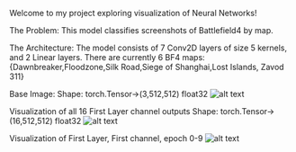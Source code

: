 Welcome to my project exploring visualization of Neural Networks!

The Problem: This model classifies screenshots of Battlefield4 by map. 

The Architecture: The model consists of 7 Conv2D layers of size 5 kernels, and 2 Linear layers. There are currently 6 BF4 maps: {Dawnbreaker,Floodzone,Silk Road,Siege of Shanghai,Lost Islands, Zavod 311}


Base Image: 
Shape: torch.Tensor->(3,512,512) float32
![alt text](https://github.com/steinshark/VisualizedML/main/BaseImg.jpg?raw=true)

Visualization of all 16 First Layer channel outputs
Shape: torch.Tensor->(16,512,512) float32
![alt text](https://github.com/steinshark/VisualizedML/main/Layer1_ep0.jpg?raw=true)

Visualization of First Layer, First channel, epoch 0-9 
![alt text](https://github.com/steinshark/VisualizedML/main/Layer1_ch1.jpg?raw=true)
